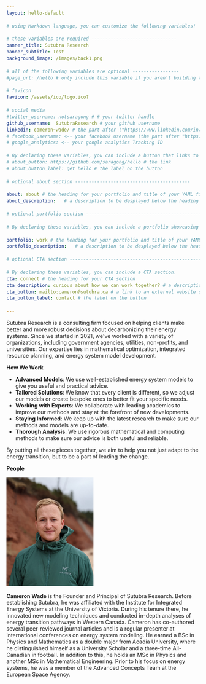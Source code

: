```yaml
---
layout: hello-default

# using Markdown language, you can customize the following variables!

# these variables are required -------------------------------
banner_title: Sutubra Research
banner_subtitle: Test
background_image: /images/back1.png

# all of the following variables are optional -----------------
#page_url: /hello # only include this variable if you aren't building the page to your primary domain

# favicon
favicon: /assets/ico/logo.ico?

# social media
#twitter_username: notsaragong # # your twitter handle
github_username:  SutubraResearch # your github username
linkedin: cameron~wade/ # the part after ("https://www.linkedin.com/in/...")
# facebook_username: <-- your facebook username (the part after "https://www.facebook.com/...")
# google_analytics: <-- your google analytics Tracking ID

# By declaring these variables, you can include a button that links to an external website or to media.
# about_button: https://github.com/saragong/hello # the link
# about_button_label: get hello # the label on the button

# optional about section ------------------------------------------

about: about # the heading for your portfolio and title of your YAML file
about_description:   # a description to be desplayed below the heading and above the content

# optional portfolio section ------------------------------------------

# By declaring these variables, you can include a portfolio showcasing your work and organize your portfolio's items into a custom layout, all without adding any CSS. In addition, you must 1) create an HTML file in the_includes folder for each project with the text you'd like to display, and 2) create a YAML file in the _data folder describing the order in which each project should be shown and categorized. See `/includes/example.html` and `/_data/work.yml` for examples.

portfolio: work # the heading for your portfolio and title of your YAML file
portfolio_description:   # a description to be desplayed below the heading and above the content

# optional CTA section --------------------------------------------------

# By declaring these variables, you can include a CTA section.
cta: connect # the heading for your CTA section
cta_description: curious about how we can work together? # a description to be displayed below the heading and above the content
cta_button: mailto:cameron@sutubra.ca # a link to an external website or to media
cta_button_label: contact # the label on the button

---			
```

[//]: # (write a bit about yourself here)
Sutubra Research is a consulting firm focused on helping clients make better and more robust decisions about decarbonizing their energy systems. Since we started in 2021, we've worked with a variety of organizations, including government agencies, utilities, non-profits, and universities. Our expertise lies in mathematical optimization, integrated resource planning, and energy system model development.

**How We Work**

- **Advanced Models**: We use well-established energy system models to give you useful and practical advice.
- **Tailored Solutions**: We know that every client is different, so we adjust our models or create bespoke ones to better fit your specific needs.
- **Working with Experts**: We collaborate with leading academics to improve our methods and stay at the forefront of new developments.
- **Staying Informed**: We keep up with the latest research to make sure our methods and models are up-to-date.
- **Thorough Analysis**: We use rigorous mathematical and computing methods to make sure our advice is both useful and reliable.

By putting all these pieces together, we aim to help you not just adapt to the energy transition, but to be a part of leading the change.


**People**

<img src="./images/CW-Headshot.jpg"
     alt="Headshot of Cameron Wade"
     style="height: 45%; width: 45%; object-fit: contain" />

**Cameron Wade** is the Founder and Principal of Sutubra Research. Before establishing Sutubra, he was affiliated with the Institute for Integrated Energy Systems at the University of Victoria.  During his tenure there, he innovated new modeling techniques and conducted in-depth analyses of energy transition pathways in Western Canada. Cameron has co-authored several peer-reviewed journal articles and is a regular presenter at international conferences on energy system modeling. He earned a BSc in Physics and Mathematics as a double major from Acadia University, where he distinguished himself as a University Scholar and a three-time All-Canadian in football. In addition to this, he holds an MSc in Physics and another MSc in Mathematical Engineering. Prior to his focus on energy systems, he was a member of the Advanced Concepts Team at the European Space Agency.
